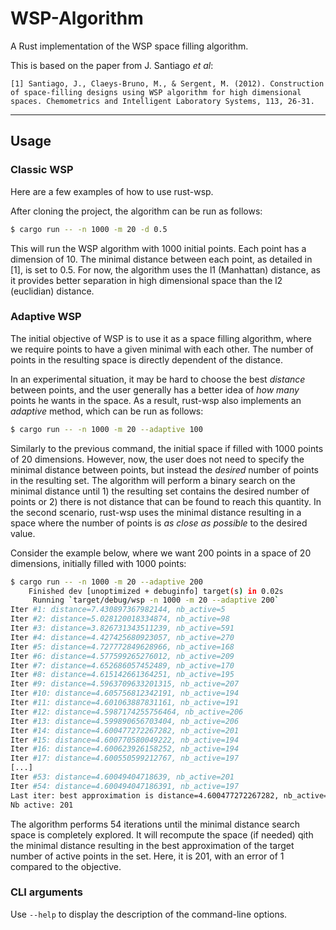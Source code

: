 # WSP-Algorithm

A Rust implementation of the WSP space filling algorithm.

This is based on the paper from J. Santiago _et al_:
```
[1] Santiago, J., Claeys-Bruno, M., & Sergent, M. (2012). Construction of space-filling designs using WSP algorithm for high dimensional spaces. Chemometrics and Intelligent Laboratory Systems, 113, 26-31.
```

---

## Usage

### Classic WSP

Here are a few examples of how to use rust-wsp.

After cloning the project, the algorithm can be run as follows:

```bash
$ cargo run -- -n 1000 -m 20 -d 0.5
```

This will run the WSP algorithm with 1000 initial points. Each point has a dimension of 10. The minimal distance between each point, as detailed in [1], is set to 0.5. For now, the algorithm uses the l1 (Manhattan) distance, as it provides better separation in high dimensional space than the l2 (euclidian) distance.

### Adaptive WSP

The initial objective of WSP is to use it as a space filling algorithm, where we require points to have a given minimal with each other. The number of points in the resulting space is directly dependent of the distance.

In an experimental situation, it may be hard to choose the best _distance_ between points, and the user generally has a better idea of _how many_ points he wants in the space. As a result, rust-wsp also implements an _adaptive_ method, which can be run as follows:

```bash
$ cargo run -- -n 1000 -m 20 --adaptive 100
```

Similarly to the previous command, the initial space if filled with 1000 points of 20 dimensions. However, now, the user does not need to specify the minimal distance between points, but instead the _desired_ number of points in the resulting set. The algorithm will perform a binary search on the minimal distance until 1) the resulting set contains the desired number of points or 2) there is not distance that can be found to reach this quantity. In the second scenario, rust-wsp uses the minimal distance resulting in a space where the number of points is _as close as possible_ to the desired value.

Consider the example below, where we want 200 points in a space of 20 dimensions, initially filled with 1000 points:
```bash
$ cargo run -- -n 1000 -m 20 --adaptive 200
    Finished dev [unoptimized + debuginfo] target(s) in 0.02s
     Running `target/debug/wsp -n 1000 -m 20 --adaptive 200`
Iter #1: distance=7.430897367982144, nb_active=5
Iter #2: distance=5.028120018334874, nb_active=98
Iter #3: distance=3.826731343511239, nb_active=591
Iter #4: distance=4.427425680923057, nb_active=270
Iter #5: distance=4.727772849628966, nb_active=168
Iter #6: distance=4.577599265276012, nb_active=209
Iter #7: distance=4.652686057452489, nb_active=170
Iter #8: distance=4.615142661364251, nb_active=195
Iter #9: distance=4.5963709633201315, nb_active=207
Iter #10: distance=4.605756812342191, nb_active=194
Iter #11: distance=4.601063887831161, nb_active=191
Iter #12: distance=4.5987174255756464, nb_active=206
Iter #13: distance=4.599890656703404, nb_active=206
Iter #14: distance=4.600477272267282, nb_active=201
Iter #15: distance=4.600770580049222, nb_active=194
Iter #16: distance=4.600623926158252, nb_active=194
Iter #17: distance=4.600550599212767, nb_active=197
[...]
Iter #53: distance=4.60049404718639, nb_active=201
Iter #54: distance=4.600494047186391, nb_active=197
Last iter: best approximation is distance=4.600477272267282, nb_active=201
Nb active: 201
```

The algorithm performs 54 iterations until the minimal distance search space is completely explored. It will recompute the space (if needed) qith the minimal distance resulting in the best approximation of the target number of active points in the set. Here, it is 201, with an error of 1 compared to the objective.

### CLI arguments

Use `--help` to display the description of the command-line options.